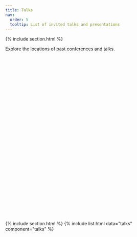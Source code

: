 ```yaml
---
title: Talks
nav:
  order: 5
  tooltip: List of invited talks and presentations
---
```



{% include section.html %}

Explore the locations of past conferences and talks.

<div id="talk-map" style="height: 500px; width: 100%;"></div>

<script>
    // Function to format the date to "MMM YY"
function formatDate(dateString) {
    const options = { year: '2-digit', month: 'short' };
    const date = new Date(dateString);
    return date.toLocaleDateString(undefined, options); // e.g., "Jan 24"
}

// Initialize the map
var map = L.map('talk-map').setView([20.0, 0.0], 2); // Centered on the world map

// Add the tile layer (map layer)
L.tileLayer('https://{s}.tile.openstreetmap.org/{z}/{x}/{y}.png', {
    maxZoom: 18,
    attribution: '© OpenStreetMap contributors'
}).addTo(map);

// Add the locations from the YAML data
var locations = {{ site.data.talks | jsonify }};

locations.forEach(function(location) {
    if (location.latitude && location.longitude) { // Ensure coordinates exist
        var marker = L.marker([location.latitude, location.longitude]).addTo(map);

        // Create the popup content with the required fields
        var popupContent = "<b>" + location.name + "</b><br>" +
                           location.location + "<br>" +
                           formatDate(location.date); // Format the date

        // Add the 'etc' field only if it exists
        if (location.etc) {
            popupContent += "<br>" + location.etc;
        }

        // Bind the popup to the marker
        marker.bindPopup(popupContent);
    }
});
</script>




{% include section.html %}
{% include list.html data="talks" component="talks" %}

